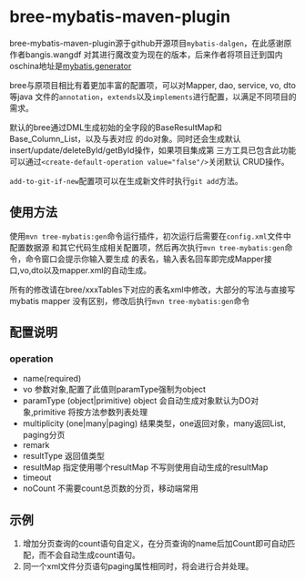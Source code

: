 # bree-mybatis-maven-plugin

bree-mybatis-maven-plugin源于github开源项目`mybatis-dalgen`，在此感谢原作者bangis.wangdf
对其进行魔改变为现在的版本，后来作者将项目迁到国内oschina地址是[mybatis.generator](https://gitee.com/bangis/mybatis.generator)

bree与原项目相比有着更加丰富的配置项，可以对Mapper, dao, service, vo, dto等java
文件的`annotation`，`extends`以及`implements`进行配置，以满足不同项目的需求。

默认的bree通过DML生成初始的全字段的BaseResultMap和Base_Column_List，以及与表对应
的do对象。同时还会生成默认insert/update/deleteById/getById操作，如果项目集成第
三方工具已包含此功能可以通过`<create-default-operation value="false"/>`关闭默认
CRUD操作。

`add-to-git-if-new`配置项可以在生成新文件时执行`git add`方法。

## 使用方法

使用`mvn tree-mybatis:gen`命令运行插件，初次运行后需要在`config.xml`文件中配置数据源
和其它代码生成相关配置项，然后再次执行`mvn tree-mybatis:gen`命令，命令窗口会提示你输入要生成
的表名，输入表名回车即完成Mapper接口,vo,dto以及mapper.xml的自动生成。

所有的修改请在bree/xxxTables下对应的表名xml中修改，大部分的写法与直接写mybatis mapper
没有区别，修改后执行`mvn tree-mybatis:gen`命令

## 配置说明

### operation

- name(required) 
- vo 参数对象,配置了此值则paramType强制为object
- paramType (object|primitive) object 会自动生成对象默认为DO对象,primitive 将按方法参数列表处理
- multiplicity (one|many|paging) 结果类型，one返回对象，many返回List<T>, paging分页
- remark 
- resultType 返回值类型
- resultMap 指定使用哪个resultMap 不写则使用自动生成的resultMap
- timeout
- noCount 不需要count总页数的分页，移动端常用

## 示例

1. 增加分页查询的count语句自定义，在分页查询的name后加Count即可自动匹配，而不会自动生成count语句。
2. 同一个xml文件分页语句paging属性相同时，将会进行合并处理。
